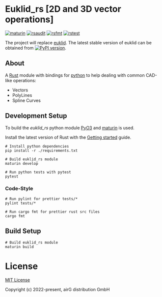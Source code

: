 # Euklid_rs [2D and 3D vector operations]

[![maturin](https://github.com/airgproducts/euklid_rs/actions/workflows/maturin.yml/badge.svg?branch=main)](https://github.com/airgproducts/euklid_rs/actions/workflows/maturin.yml)
[![rsaudit](https://github.com/airgproducts/euklid_rs/actions/workflows/rsaudit.yml/badge.svg?branch=main)](https://github.com/airgproducts/euklid_rs/actions/workflows/rsaudit.yml)
[![rsfmt](https://github.com/airgproducts/euklid_rs/actions/workflows/rsformat.yml/badge.svg?branch=main)](https://github.com/airgproducts/euklid_rs/actions/workflows/rsformat.yml)
[![rstest](https://github.com/airgproducts/euklid_rs/actions/workflows/rstest.yml/badge.svg?branch=main)](https://github.com/airgproducts/euklid_rs/actions/workflows/rstest.yml)

The project will replace [euklid](https://github.com/airgproducts/euklid).
The latest stable version of euklid can be obtained from [![PyPI version](https://badge.fury.io/py/euklid.svg)](https://badge.fury.io/py/euklid).

## About

A [Rust](https://www.rust-lang.org/) module with bindings for [python](https://www.python.org/) to help dealing with common CAD-like operations:

* Vectors
* PolyLines
* Spline Curves

## Development Setup

To build the *euklid_rs* python module [PyO3](https://github.com/PyO3/pyo3) and [maturin](https://github.com/PyO3/maturin) is used.

Install the latest version of Rust with the [Getting started](https://www.rust-lang.org/learn/get-started) guide.

```
# Install python dependencies
pip install -r ./requirements.txt

# Build euklid_rs module
maturin develop

# Run python tests with pytest
pytest
```

### Code-Style
```
# Run pylint for prettier tests/*
pylint tests/*

# Run cargo fmt for prettier rust src files
cargo fmt 
```

## Build Setup

```
# Build euklid_rs module
maturin build
```

# License

[MIT License](./LICENSE)

Copyright (c) 2022-present, airG distribution GmbH